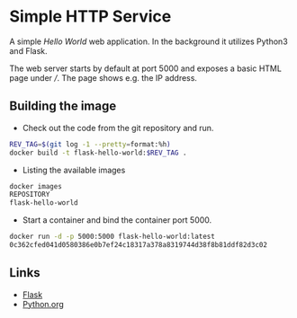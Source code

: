# Simple HTTP Service

A simple _Hello World_ web application.
In the background it utilizes Python3 and Flask.

The web server starts by default at port 5000 and exposes a basic HTML page under _/_.
The page shows e.g. the IP address.

## Building the image

- Check out the code from the git repository and run.

```sh
REV_TAG=$(git log -1 --pretty=format:%h)
docker build -t flask-hello-world:$REV_TAG .
```

- Listing the available images

```sh
docker images
REPOSITORY                                                                  TAG                                                                IMAGE ID            CREATED             SIZE
flask-hello-world                                                           latest                                                             c1440e991356        14 seconds ago      113MB
```

- Start a container and bind the container port 5000.

```sh
docker run -d -p 5000:5000 flask-hello-world:latest
0c362cfed041d0580386e0b7ef24c18317a378a8319744d38f8b81ddf82d3c02
```

## Links

- [Flask](https://flask.palletsprojects.com/en/1.1.x/)
- [Python.org](https://www.python.org/)
